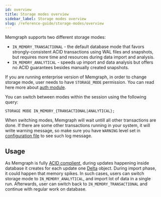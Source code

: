 ```yaml
---
id: overview
title: Storage modes overview
sidebar_label: Storage modes overview
slug: /reference-guide/storage-modes/overview
---
```


Memgraph supports two different storage modes:
* `IN_MEMORY_TRANSACTIONAL` - the default database mode that favors
    strongly-consistent ACID transactions using WAL files and snapshots,
    but requires more time and resources during data import and analysis.
* `IN_MEMORY_ANALYTICAL` - speeds up import and data analysis but offers no ACID
    guarantees besides manually created snapshots.


If you are running enterprise version of Memgraph, in order to change storage mode, user needs to have `STORAGE_MODE` permission. You can read here more about [auth module](../auth-module.md).

You can switch between modes within the session using the following query:

```cypher
STORAGE MODE IN_MEMORY_{TRANSACTIONAL|ANALYTICAL};
```

When switching modes, Memgraph will wait untill all other transactions are done. If there are some other transactions running in your system, it will write warning message, so make sure you have `WARNING` level set in [configuration file](../configuration.md#other) to see such log message.


## Usage

As Memgraph is fully [ACID complient](https://memgraph.com/docs/memgraph/reference-guide/backup), during updates happening inside database it creates for each update one [Delta](../../under-the-hood/storage.md#delta-memory-layout) object. During import phase, it could happen that memory spikes. In such cases, users can switch storage mode to `IN_MEMORY_ANALYTICAL`, and import lot of data in a single run. Afterwards, user can switch back to `IN_MEMORY_TRANSACTIONAL` and continue with regular work on database. 